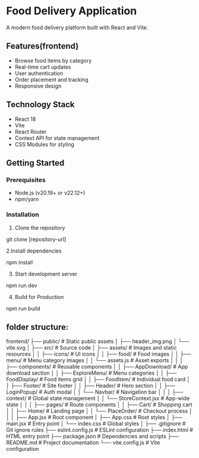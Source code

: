 # Food Delivery Application

A modern food delivery platform built with React and Vite.

## Features(frontend)
- Browse food items by category
- Real-time cart updates
- User authentication
- Order placement and tracking
- Responsive design

## Technology Stack
- React 18
- Vite
- React Router
- Context API for state management
- CSS Modules for styling

## Getting Started

### Prerequisites
- Node.js (v20.19+ or v22.12+)
- npm/yarn

### Installation
1. Clone the repository

git clone [repository-url]

2.Install dependencies

npm install

3. Start development server

npm run dev

4. Build for Production

npm run build

## folder structure:

frontend/
├── public/                    # Static public assets
│   ├── header_img.png
│   └── vite.svg
│
├── src/                       # Source code
│   ├── assets/               # Images and static resources
│   │   ├── icons/           # UI icons
│   │   ├── food/            # Food images
│   │   ├── menu/            # Menu category images
│   │   └── assets.js        # Asset exports
│   │
│   ├── components/          # Reusable components
│   │   ├── AppDownload/     # App download section
│   │   ├── ExploreMenu/     # Menu categories
│   │   ├── FoodDisplay/     # Food items grid
│   │   ├── FoodItem/        # Individual food card
│   │   ├── Footer/          # Site footer
│   │   ├── Header/          # Hero section
│   │   ├── LoginPopup/      # Auth modal
│   │   └── Navbar/          # Navigation bar
│   │
│   ├── context/             # Global state management
│   │   └── StoreContext.jsx # App-wide state
│   │
│   ├── pages/               # Route components
│   │   ├── Cart/           # Shopping cart
│   │   ├── Home/           # Landing page
│   │   └── PlaceOrder/     # Checkout process
│   │
│   ├── App.jsx             # Root component
│   ├── App.css             # Root styles
│   ├── main.jsx            # Entry point
│   └── index.css           # Global styles
│
├── .gitignore              # Git ignore rules
├── eslint.config.js        # ESLint configuration
├── index.html             # HTML entry point
├── package.json           # Dependencies and scripts
├── README.md             # Project documentation
└── vite.config.js        # Vite configuration